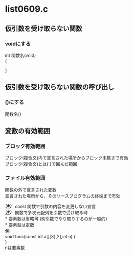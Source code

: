 # list0609.c  
## 仮引数を受け取らない関数
### voidにする
int 関数名(void)  
{  

}

## 仮引数を受け取らない関数の呼び出し
### ()にする  
関数名() 


## 変数の有効範囲  
### ブロック有効範囲  
ブロック(複合文)内で宣言された場所からブロック末尾まで有効  
ブロック(複合文)とは{ }で囲んだ範囲  

### ファイル有効範囲  
関数の外で宣言された変数  
宣言された場所から、そのソースプログラムの終端まで有効

***注）***  const 関数で引数の内容を変更しない宣言  
***注）***  関数で多次元配列を引数で受け取る時  
         * 要素数は省略可 (別引数でやり取りするのが一般的）    
         * 要素型は定数  
         **例**  
         void func(const int a[][3][2],int n) {  
         }  
         nは要素数  
      
